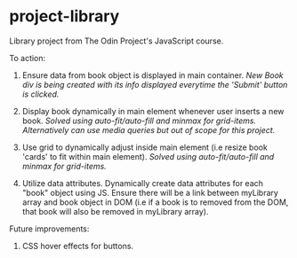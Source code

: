 # project-library
Library project from The Odin Project's JavaScript course.

To action:

1. Ensure data from book object is displayed in main container. *New Book div is being created with its info displayed everytime the 'Submit' button is clicked.*

2. Display book dynamically in main element whenever user inserts a new book. *Solved using auto-fit/auto-fill and minmax for grid-items. Alternatively can use media queries but out of scope for this project.*

3. Use grid to dynamically adjust inside main element (i.e resize book 'cards' to fit within main element). *Solved using auto-fit/auto-fill and minmax for grid-items.*

4. Utilize data attributes. Dynamically create data attributes for each "book" object using JS. Ensure there will be a link between myLibrary array and book object in DOM (i.e if a book is to removed from the DOM, that book will also be removed in myLibrary array).


Future improvements:

1. CSS hover effects for buttons.
